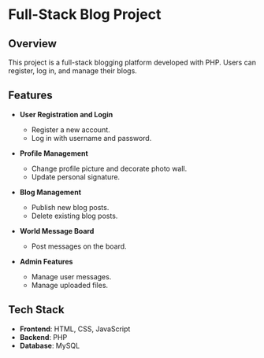 # Full-Stack Blog Project

## Overview

This project is a full-stack blogging platform developed with PHP. Users can register, log in, and manage their blogs.

## Features

- **User Registration and Login**
  - Register a new account.
  - Log in with username and password.

- **Profile Management**
  - Change profile picture and decorate photo wall.
  - Update personal signature.

- **Blog Management**
  - Publish new blog posts.
  - Delete existing blog posts.

- **World Message Board**
  - Post messages on the board.

- **Admin Features**
  - Manage user messages.
  - Manage uploaded files.

## Tech Stack

- **Frontend**: HTML, CSS, JavaScript
- **Backend**: PHP
- **Database**: MySQL

